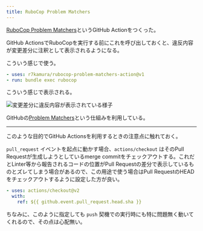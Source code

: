 ```yaml
---
title: RuboCop Problem Matchers
---
```


[RuboCop Problem Matchers](https://github.com/marketplace/actions/rubocop-problem-matchers)というGitHub Actionをつくった。

GitHub ActionsでRuboCopを実行する前にこれを呼び出しておくと、違反内容が変更差分に注釈として表示されるようになる。

こういう感じで使う。

```yaml
- uses: r7kamura/rubocop-problem-matchers-action@v1
- run: bundle exec rubocop
```

こういう感じで表示される。

![](https://i.imgur.com/AAjpgpih.png "変更差分に違反内容が表示されている様子")

GitHubの[Problem Matchers](https://github.com/actions/toolkit/blob/1cc56db0ff126f4d65aeb83798852e02a2c180c3/docs/problem-matchers.md)という仕組みを利用している。

---

このような目的でGitHub Actionsを利用するときの注意点に触れておく。

`pull_request` イベントを起点に動かす場合、`actions/checkout` はそのPull Requestが生成しようとしているmerge commitをチェックアウトする。これだとLinter等から報告されるコードの位置がPull Requestの差分で表示しているものとズレてしまう場合があるので、この用途で使う場合はPull RequestのHEADをチェックアウトするように設定した方が良い。

```yaml
- uses: actions/checkout@v2
  with:
    ref: ${{ github.event.pull_request.head.sha }}
```

ちなみに、このように指定しても `push` 契機での実行時にも特に問題無く動いてくれるので、その点は心配無い。
